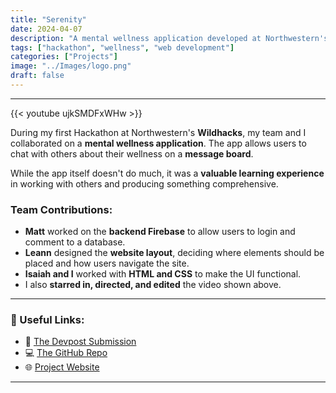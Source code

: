 ```yaml
---
title: "Serenity"
date: 2024-04-07
description: "A mental wellness application developed at Northwestern's Wildhacks Hackathon."
tags: ["hackathon", "wellness", "web development"]
categories: ["Projects"]
image: "../Images/logo.png"
draft: false
---
```


<hr>

{{< youtube ujkSMDFxWHw >}}

During my first Hackathon at Northwestern's **Wildhacks**, my team and I collaborated on a **mental wellness application**. The app allows users to chat with others about their wellness on a **message board**.  

While the app itself doesn't do much, it was a **valuable learning experience** in working with others and producing something comprehensive.  

### Team Contributions:
- **Matt** worked on the **backend Firebase** to allow users to login and comment to a database.
- **Leann** designed the **website layout**, deciding where elements should be placed and how users navigate the site.
- **Isaiah and I** worked with **HTML and CSS** to make the UI functional.
- I also **starred in, directed, and edited** the video shown above.

---

### 🔗 Useful Links:
- 📜 [The Devpost Submission](https://devpost.com/software/serenity-sf17b2)  
- 💻 [The GitHub Repo](https://github.com/EricSpencer00/Serenity)  
- 🌐 [Project Website](https://www.weshouldshareourstoriesonserenity.blog)  

---
